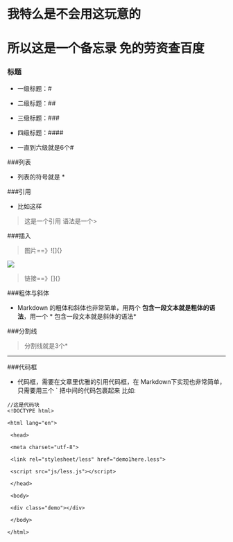 # 我特么是不会用这玩意的
# 所以这是一个备忘录 免的劳资查百度
### 标题
* 一级标题：#

* 二级标题：##

* 三级标题：###

* 四级标题：####

* 一直到六级就是6个#

###列表
* 列表的符号就是 *

###引用
* 比如这样
>这是一个引用 语法是一个>

###插入
>图片==》![]{}

![](/assets/桌面背景图片.jpg)
>链接==》[]{}

###粗体与斜体
* Markdown 的粗体和斜体也非常简单，用两个 **包含一段文本就是粗体的语法**，用一个 * 包含一段文本就是斜体的语法*

###分割线
>分割线就是3个*

***

###代码框
* 代码框，需要在文章里优雅的引用代码框，在 Markdown下实现也非常简单，只需要用三个 ` 把中间的代码包裹起来 比如:

```
//这是代码块
<!DOCTYPE html>

<html lang="en">

 <head>

 <meta charset="utf-8">

 <link rel="stylesheet/less" href="demo1here.less">

 <script src="js/less.js"></script>

 </head>

 <body>

 <div class="demo"></div>

 </body>

</html>

```
